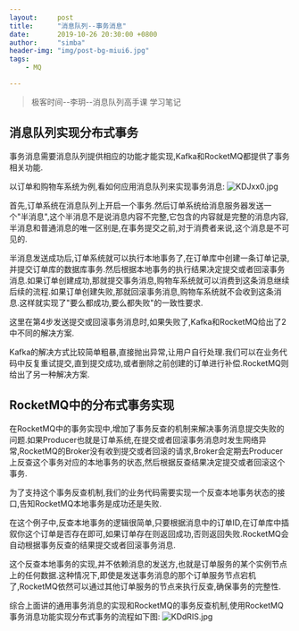 ```yaml
---
layout:     post
title:      "消息队列--事务消息"
date:       2019-10-26 20:30:00 +0800
author:     "simba"
header-img: "img/post-bg-miui6.jpg"
tags:
    - MQ

---
```


> 极客时间--李玥--消息队列高手课 学习笔记

##	消息队列实现分布式事务

事务消息需要消息队列提供相应的功能才能实现,Kafka和RocketMQ都提供了事务相关功能.

以订单和购物车系统为例,看如何应用消息队列来实现事务消息:
![KDJxx0.jpg](https://s2.ax1x.com/2019/10/26/KDJxx0.jpg)

首先,订单系统在消息队列上开启一个事务.然后订单系统给消息服务器发送一个"半消息",这个半消息不是说消息内容不完整,它包含的内容就是完整的消息内容,半消息和普通消息的唯一区别是,在事务提交之前,对于消费者来说,这个消息是不可见的.

半消息发送成功后,订单系统就可以执行本地事务了,在订单库中创建一条订单记录,并提交订单库的数据库事务.然后根据本地事务的执行结果决定提交或者回滚事务消息.如果订单创建成功,那就提交事务消息,购物车系统就可以消费到这条消息继续后续的流程.如果订单创建失败,那就回滚事务消息,购物车系统就不会收到这条消息.这样就实现了"要么都成功,要么都失败"的一致性要求.

这里在第4步发送提交或回滚事务消息时,如果失败了,Kafka和RocketMQ给出了2中不同的解决方案.

Kafka的解决方式比较简单粗暴,直接抛出异常,让用户自行处理.我们可以在业务代码中反复重试提交,直到提交成功,或者删除之前创建的订单进行补偿.RocketMQ则给出了另一种解决方案.

##	RocketMQ中的分布式事务实现

在RocketMQ中的事务实现中,增加了事务反查的机制来解决事务消息提交失败的问题.如果Producer也就是订单系统,在提交或者回滚事务消息时发生网络异常,RocketMQ的Broker没有收到提交或者回滚的请求,Broker会定期去Producer上反查这个事务对应的本地事务的状态,然后根据反查结果决定提交或者回滚这个事务.

为了支持这个事务反查机制,我们的业务代码需要实现一个反查本地事务状态的接口,告知RocketMQ本地事务是成功还是失败.

在这个例子中,反查本地事务的逻辑很简单,只要根据消息中的订单ID,在订单库中插叙你这个订单是否存在即可,如果订单存在则返回成功,否则返回失败.RocketMQ会自动根据事务反查的结果提交或者回滚事务消息.

这个反查本地事务的实现,并不依赖消息的发送方,也就是订单服务的某个实例节点上的任何数据.这种情况下,即使是发送事务消息的那个订单服务节点宕机了,RocketMQ依然可以通过其他订单服务的节点来执行反查,确保事务的完整性.

综合上面讲的通用事务消息的实现和RocketMQ的事务反查机制,使用RocketMQ事务消息功能实现分布式事务的流程如下图:
![KDdRIS.jpg](https://s2.ax1x.com/2019/10/26/KDdRIS.jpg)